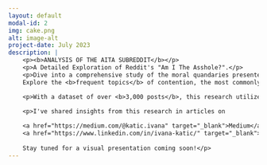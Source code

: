 ```yaml
---
layout: default
modal-id: 2
img: cake.png
alt: image-alt
project-date: July 2023
description: |
    <p><b>ANALYSIS OF THE AITA SUBREDDIT</b></p>
    <p>A Detailed Exploration of Reddit's "Am I The Asshole?".</p> 
    <p>Dive into a comprehensive study of the moral quandaries presented in <b>July's posts on the AITA subreddit</b>.
    Explore the <b>frequent topics</b> of contention, the most commonly <b>discussed individuals</b>, and <b>specific names</b> that cropped up.</p>

    <p>With a dataset of over <b>3,000 posts</b>, this research utilizes <b>Beautiful Soup</b> for web scraping, <b>Pandas</b> for data manipulation, and tools like <b>NLTK, spaCy, Gensim, and Matplotlib</b> for natural language processing and data visualization.</p>

    <p>I've shared insights from this research in articles on
    
    <a href="https://medium.com/@katic.ivana" target="_blank">Medium</a> and
    <a href="https://www.linkedin.com/in/ivana-katic/" target="_blank">Linkedin</a>.
      
    Stay tuned for a visual presentation coming soon!</p>
---
```

